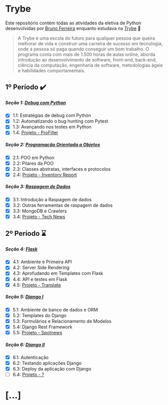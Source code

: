 # Trybe

Este repositório contém todas as atividades da eletiva de Python desenvolvidas por [Bruno Ferreira](https://www.linkedin.com/in/brunokye/) enquanto estudava na [Trybe](https://www.betrybe.com/) :rocket:

>A Trybe é uma escola do futuro para qualquer pessoa que queira melhorar de vida e construir uma carreira de sucesso em tecnologia, onde a pessoa só paga quando conseguir um bom trabalho. O programa conta com mais de 1.500 horas de aulas online, aborda introdução ao desenvolvimento de software, front-end, back-end, ciência da computação, engenharia de software, metodologias ágeis e habilidades comportamentais.

## 1º Período :heavy_check_mark:

##### Seção 1: [Debug com Python](https://github.com/brunokye/trybe-python/tree/main/secao-01-debug-com-python)
- [x] 1.1: Estratégias de debug com Python
- [x] 1.2: Automatizando o bug hunting com Pytest
- [x] 1.3: Avançando nos testes em Python
- [x] 1.4: [Projeto - ProFiller](https://github.com/brunokye/trybe-30-pro-filler)

##### Seção 2: [Programação Orientada a Objetos](https://github.com/brunokye/trybe-python/tree/main/secao-02-programacao-orientada-a-objetos)
- [x] 2.1: POO em Python
- [x] 2.2: Pilares da POO
- [x] 2.3: Classes abstratas, interfaces e protocolos
- [x] 2.4: [Projeto - Inventory Report](https://github.com/brunokye/trybe-31-invetory-report)

##### Seção 3: [Raspagem de Dados](https://github.com/brunokye/trybe-python/tree/main/secao-03-raspagem-de-dados)
- [x] 3.1: Introdução a Raspagem de dados
- [x] 3.2: Outras ferramentas de raspagem de dados
- [x] 3.3: MongoDB e Crawlers
- [x] 3.4: [Projeto - Tech News](https://github.com/brunokye/trybe-32-tech-news)

## 2º Período :hourglass:

##### Seção 4: [Flask](https://github.com/brunokye/trybe-python/tree/main/secao-04-flask)
- [x] 4.1: Ambiente e Primeira API
- [x] 4.2: Server Side Rendering
- [x] 4.3: Aprofudando em Templates com Flask
- [x] 4.4: API e testes em Flask
- [x] 4.5: [Projeto - Translate](https://github.com/brunokye/trybe-33-translate)

##### Seção 5: [Django I](https://github.com/brunokye/trybe-python/tree/main/secao-05-django-I)
- [x] 5.1: Ambiente de banco de dados e ORM
- [x] 5.2: Templates do Django
- [x] 5.3: Formulários e Relacionamento de Modelos
- [x] 5.4: Django Rest Framework
- [x] 5.5: [Projeto - Spotnews](https://github.com/brunokye/trybe-34-spotnews)

##### Seção 6: [Django II](https://github.com/brunokye/trybe-python/tree/main/secao-06-django-II)
- [x] 6.1: Autenticação
- [x] 6.2: Testando aplicações Django
- [x] 6.3: Deploy da aplicação com Django
- [ ] 6.4: [Projeto - ?]()

# [...]
